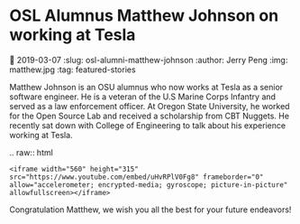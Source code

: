 OSL Alumnus Matthew Johnson on working at Tesla
===============================================
:date: 2019-03-07
:slug: osl-alumni-matthew-johnson
:author: Jerry Peng
:img: matthew.jpg
:tag: featured-stories


Matthew Johnson is an OSU alumnus who now works at Tesla as a senior software engineer.  He is a veteran of the U.S
Marine Corps Infantry and served as a law enforcement officer.  At Oregon State University, he worked for the Open Source Lab and
received a scholarship from CBT Nuggets.  He recently sat down with College of Engineering to talk about his experience
working at Tesla.

.. raw:: html

    <iframe width="560" height="315" src="https://www.youtube.com/embed/uHvRPlV0Fg8" frameborder="0"
    allow="accelerometer; encrypted-media; gyroscope; picture-in-picture" allowfullscreen></iframe>

Congratulation Matthew, we wish you all the best for your future endeavors!
